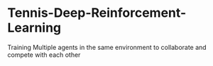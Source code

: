 # Tennis-Deep-Reinforcement-Learning
Training Multiple agents in the same environment to collaborate and compete with each other
